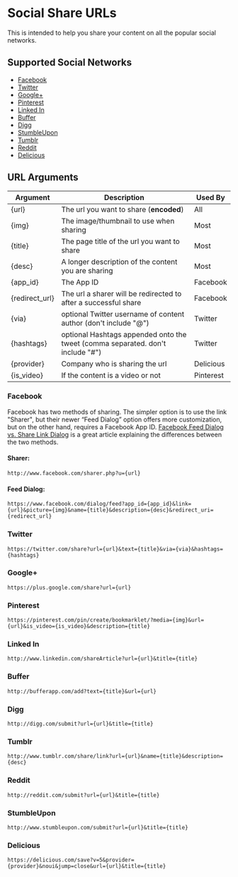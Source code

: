 # Social Share URLs

This is intended to help you share your content on all the popular social networks.

## Supported Social Networks

* [Facebook](#facebook)
* [Twitter](#twitter)
* [Google+](#google)
* [Pinterest](#pinterest)
* [Linked In](#linked-in)
* [Buffer](#buffer)
* [Digg](#digg)
* [StumbleUpon](#stumbleupon)
* [Tumblr](#tumblr)
* [Reddit](#reddit)
* [Delicious](#delicious)

## URL Arguments

Argument | Description | Used By
--- | --- | ---
{url} | The url you want to share (**encoded**) | All
{img} | The image/thumbnail to use when sharing | Most
{title} | The page title of the url you want to share | Most
{desc} | A longer description of the content you are sharing | Most
{app_id} | The App ID | Facebook
{redirect_url} | The url a sharer will be redirected to after a successful share | Facebook
{via} | optional Twitter username of content author (don't include "@") | Twitter 
{hashtags} | optional Hashtags appended onto the tweet (comma separated. don't include "#") | Twitter
{provider} | Company who is sharing the url | Delicious
{is_video} | If the content is a video or not | Pinterest


### Facebook

Facebook has two methods of sharing. The simpler option is to use the link "Sharer", but their newer “Feed Dialog” option offers more customization, but on the other hand, requires a Facebook App ID.
[Facebook Feed Dialog vs. Share Link Dialog](http://www.local-pc-guy.com/web-dev/facebook-feed-dialog-vs-share-link-dialog) is a great article explaining the differences between the two methods.

#### Sharer:

```
http://www.facebook.com/sharer.php?u={url}
```

#### Feed Dialog:

```
https://www.facebook.com/dialog/feed?app_id={app_id}&link={url}&picture={img}&name={title}&description={desc}&redirect_uri={redirect_url}
```

### Twitter

```
https://twitter.com/share?url={url}&text={title}&via={via}&hashtags={hashtags}
```

### Google+

```
https://plus.google.com/share?url={url}
```

### Pinterest

```
https://pinterest.com/pin/create/bookmarklet/?media={img}&url={url}&is_video={is_video}&description={title}
```

### Linked In

```
http://www.linkedin.com/shareArticle?url={url}&title={title}
```

### Buffer

```
http://bufferapp.com/add?text={title}&url={url}
```

### Digg

```
http://digg.com/submit?url={url}&title={title}
```

### Tumblr

```
http://www.tumblr.com/share/link?url={url}&name={title}&description={desc}
```

### Reddit

```
http://reddit.com/submit?url={url}&title={title}
```

### StumbleUpon

```
http://www.stumbleupon.com/submit?url={url}&title={title}
```

### Delicious

```
https://delicious.com/save?v=5&provider={provider}&noui&jump=close&url={url}&title={title}
```

